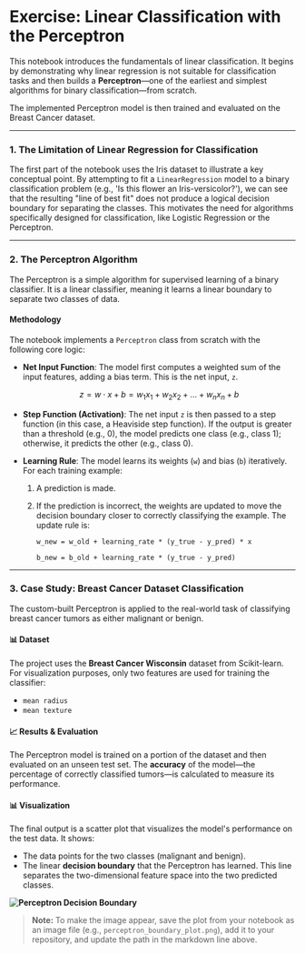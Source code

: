 # Exercise: Linear Classification with the Perceptron

This notebook introduces the fundamentals of linear classification. It begins by demonstrating why linear regression is not suitable for classification tasks and then builds a **Perceptron**—one of the earliest and simplest algorithms for binary classification—from scratch.

The implemented Perceptron model is then trained and evaluated on the Breast Cancer dataset.

---

### 1. The Limitation of Linear Regression for Classification

The first part of the notebook uses the Iris dataset to illustrate a key conceptual point. By attempting to fit a `LinearRegression` model to a binary classification problem (e.g., 'Is this flower an Iris-versicolor?'), we can see that the resulting "line of best fit" does not produce a logical decision boundary for separating the classes. This motivates the need for algorithms specifically designed for classification, like Logistic Regression or the Perceptron.

---

### 2. The Perceptron Algorithm

The Perceptron is a simple algorithm for supervised learning of a binary classifier. It is a linear classifier, meaning it learns a linear boundary to separate two classes of data.

#### Methodology

The notebook implements a `Perceptron` class from scratch with the following core logic:

* **Net Input Function**: The model first computes a weighted sum of the input features, adding a bias term. This is the net input, `z`.

    $$ z = w \cdot x + b = w_1x_1 + w_2x_2 + \dots + w_nx_n + b $$

* **Step Function (Activation)**: The net input `z` is then passed to a step function (in this case, a Heaviside step function). If the output is greater than a threshold (e.g., 0), the model predicts one class (e.g., class 1); otherwise, it predicts the other (e.g., class 0).

* **Learning Rule**: The model learns its weights (`w`) and bias (`b`) iteratively. For each training example:
    1.  A prediction is made.
    2.  If the prediction is incorrect, the weights are updated to move the decision boundary closer to correctly classifying the example. The update rule is:

        `w_new = w_old + learning_rate * (y_true - y_pred) * x`
        
        `b_new = b_old + learning_rate * (y_true - y_pred)`

---

### 3. Case Study: Breast Cancer Dataset Classification

The custom-built Perceptron is applied to the real-world task of classifying breast cancer tumors as either malignant or benign.

#### 📊 Dataset

The project uses the **Breast Cancer Wisconsin** dataset from Scikit-learn. For visualization purposes, only two features are used for training the classifier:
* `mean radius`
* `mean texture`

#### 📈 Results & Evaluation

The Perceptron model is trained on a portion of the dataset and then evaluated on an unseen test set. The **accuracy** of the model—the percentage of correctly classified tumors—is calculated to measure its performance.

#### 📊 Visualization

The final output is a scatter plot that visualizes the model's performance on the test data. It shows:
* The data points for the two classes (malignant and benign).
* The linear **decision boundary** that the Perceptron has learned. This line separates the two-dimensional feature space into the two predicted classes.

**![Perceptron Decision Boundary](path/to/your/perceptron_boundary_plot.png)**

> **Note:** To make the image appear, save the plot from your notebook as an image file (e.g., `perceptron_boundary_plot.png`), add it to your repository, and update the path in the markdown line above.